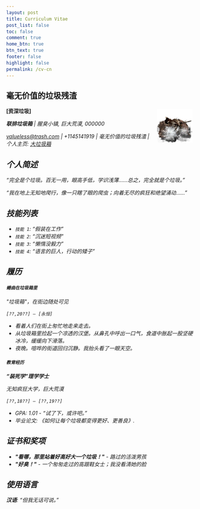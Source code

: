 ```yaml
---
layout: post
title: Curriculum Vitae
post_list: false
toc: false
comment: true
home_btn: true
btn_text: true
footer: false
highlight: false
permalink: /cv-cn
---
```

## 毫无价值的垃圾残渣

<img src="src/assets/img/rubbish.png" align="right" width="95px" hspace="5" vspace="5">

**[资深垃圾]**

<i class="fa fa-trash"> **联排垃圾箱** \| *腥臭小镇, 巨大荒漠, 000000*  

<i class="fa fa-envelope-square"> valueless@trash.com \| <i class="fa fa-phone"> +1145141919 \| <i class="fa fa-linkedin">毫无价值的垃圾残渣  \| <i class="fa fa-home"> 个人主页: [大垃圾箱](https://bcqlr.com)


## 个人简述

*“完全是个垃圾。百无一用，眼高手低，学识浅薄……总之，完全就是个垃圾。”*

*“我在地上无知地爬行，像一只瞎了眼的爬虫；向着无尽的疯狂和绝望涌动……”*

## 技能列表

- `技能 1`: *“假装在工作”*
- `技能 2`: *“沉迷短视频”*
- `技能 3`: *“懒惰没毅力”*  
- `技能 4`: *“语言的巨人，行动的矮子”*


## 履历  

#### `蜷曲在垃圾箱里` 

*"垃圾箱"，在街边随处可见*

`[??,20??] – [永恒]` 

- *看着人们在街上匆忙地走来走去。*
- *从垃圾箱里捡起一个凉透的汉堡。从鼻孔中呼出一口气，食道中胀起一股坚硬冰冷，缓缓向下滑落。*
- *夜晚。喧哗的街道回归沉静。我抬头看了一眼天空。*


#### `教育经历`

**“装死学”理学学士**

*无知疯狂大学，巨大荒漠*

`[??,18??] – [??,19??]`
  - GPA: 1.01 - *“试了下，或许吧。”*
  - 毕业论文: *《如何让每个垃圾都变得更好、更善良》*.

## 证书和奖项

- **"看哪，那里站着好高好大一个垃圾！"** - *路过的活泼男孩*
- **"好臭！"** - *一个匆匆走过的高跟鞋女士；我没看清她的脸*

## 使用语言  

**汉语**: “但我无话可说。”


